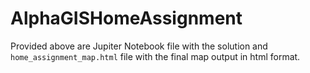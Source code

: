 # AlphaGISHomeAssignment

Provided above are Jupiter Notebook file with the solution and `home_assignment_map.html` file with the final map output in html format.
